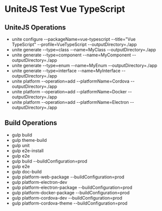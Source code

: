 # UniteJS Test Vue TypeScript

## UniteJS Operations

* unite configure --packageName=vue-typescript --title="Vue TypeScript" --profile=VueTypeScript --outputDirectory=./app
* unite generate --type=class --name=MyClass --outputDirectory=./app
* unite generate --type=component --name=MyComponent --outputDirectory=./app
* unite generate --type=enum --name=MyEnum --outputDirectory=./app
* unite generate --type=interface --name=MyInterface --outputDirectory=./app
* unite platform --operation=add --platformName=Cordova --outputDirectory=./app
* unite platform --operation=add --platformName=Docker --outputDirectory=./app
* unite platform --operation=add --platformName=Electron --outputDirectory=./app

## Build Operations

* gulp build
* gulp theme-build
* gulp unit
* gulp e2e-install
* gulp e2e
* gulp build --buildConfiguration=prod
* gulp e2e
* gulp doc-build
* gulp platform-web-package --buildConfiguration=prod
* gulp platform-electron-dev
* gulp platform-electron-package --buildConfiguration=prod
* gulp platform-docker-package --buildConfiguration=prod
* gulp platform-cordova-dev --buildConfiguration=prod
* gulp platform-cordova-theme --buildConfiguration=prod
